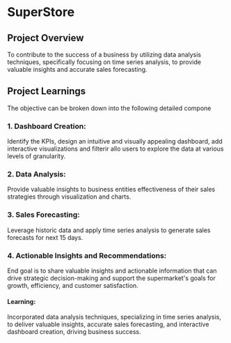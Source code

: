 # SuperStore

## Project Overview
To contribute to the success of a business by utilizing data analysis techniques, specifically focusing on time series analysis, to provide valuable insights and accurate sales forecasting.

## Project Learnings
The objective can be broken down into the following detailed compone

### 1. Dashboard Creation: 
Identify the KPIs, design an intuitive and visually appealing dashboard, add interactive visualizations and filterir allo users to explore the data at various levels of granularity.
### 2. Data Analysis: 
Provide valuable insights to business entities effectiveness of their sales strategies through visualization and charts.
### 3. Sales Forecasting: 
Leverage historic data and apply time series analysis to generate sales forecasts for next 15 days.
### 4. Actionable Insights and Recommendations: 
End goal is to share valuable insights and actionable information that can drive strategic decision-making and support the supermarket's goals for growth, efficiency, and customer satisfaction.

#### Learning:
Incorporated data analysis techniques, specializing in time series analysis, to deliver valuable insights, accurate sales forecasting, and interactive dashboard creation, driving business success.










